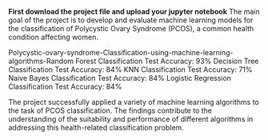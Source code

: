 **First download the project file and upload your jupyter notebook**
The main goal of the project is to develop and evaluate machine learning models for the classification of Polycystic Ovary Syndrome (PCOS), a common health condition affecting women.


Polycystic-ovary-syndrome-Classification-using-machine-learning-algorithms-Random Forest Classification	Test Accuracy: 93%
Decision Tree Classification	Test Accuracy: 84%
KNN Classification	Test Accuracy: 71%
Naive Bayes Classification	Test Accuracy: 84%
Logistic Regression Classification	Test Accuracy: 84%

The project successfully applied a variety of machine learning algorithms to the task of PCOS classification. The findings contribute to the understanding of the suitability and performance of different algorithms in addressing this health-related classification problem.
